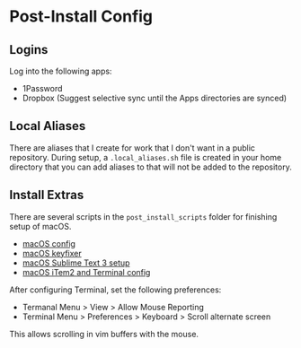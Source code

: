 # Post-Install Config

## Logins

Log into the following apps:

- 1Password
- Dropbox (Suggest selective sync until the Apps directories are synced)

## Local Aliases

There are aliases that I create for work that I don't want in a public repository. During setup, a `.local_aliases.sh` file is created in your home directory that you can add aliases to that will not be added to the repository.

## Install Extras

There are several scripts in the `post_install_scripts` folder for finishing setup of macOS.

- [macOS config](post_install_scripts/20_osx_config.sh)
- [macOS keyfixer](post_install_scripts/20_osx_keyfixer.sh)
- [macOS Sublime Text 3 setup](post_install_scripts/40_osx_sublime_text.sh)
- [macOS iTem2 and Terminal config](post_install_scripts/50_osx_item_and_terminal.sh)

After configuring Terminal, set the following preferences:

-  Termanal Menu > View > Allow Mouse Reporting
-  Terminal Menu > Preferences > Keyboard > Scroll alternate screen

This allows scrolling in vim buffers with the mouse.

